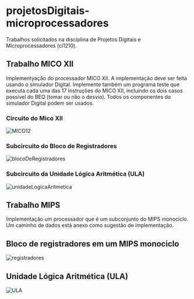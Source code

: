 # projetosDigitais-microprocessadores
Trabalhos solicitados na disciplina de Projetos Digitais e Microprocessadores (ci1210).

## Trabalho MICO XII
Implementyação do processador MICO XII. A implementação deve ser feita usando o simulador Digital. Implemente também um programa teste que executa cada uma das 17 instruções do MICO XII, incluindo os dois casos possível do BEQ (tomar ou não o desvio).
Todos os componentes do simulador Digital podem ser usados.

### Circuito do Mico XII
![MICO12](https://github.com/JulianaZambon/projetosDigitais-microprocessadores/assets/64793722/530b74e1-6e2b-4473-a209-04374af2b223)

### Subcircuito do Bloco de Registradores
![blocoDeRegistradores](https://github.com/JulianaZambon/projetosDigitais-microprocessadores/assets/64793722/ad49c739-c016-45b5-823e-8ec9cb96acba)

### Subcircuito da Unidade Lógica Aritmética (ULA)

![unidadeLogicaAritmetica](https://github.com/JulianaZambon/projetosDigitais-microprocessadores/assets/64793722/d046e330-4f5c-4683-808c-c97c57d697d7)

## Trabalho MIPS
Implementação um processador que é um subconjunto do MIPS monociclo. Um caminho de dados está anexo como sugestão de implementação.

## Bloco de registradores em um MIPS monociclo
![registradores](https://github.com/JulianaZambon/projetosDigitais-microprocessadores/assets/64793722/549a3d00-7a6f-4851-b10d-cd7f48fa0cd5)

## Unidade Lógica Aritmética (ULA)
![ULA](https://github.com/JulianaZambon/projetosDigitais-microprocessadores/assets/64793722/65a3f422-359e-46e2-bcef-fbe0313f431b)




